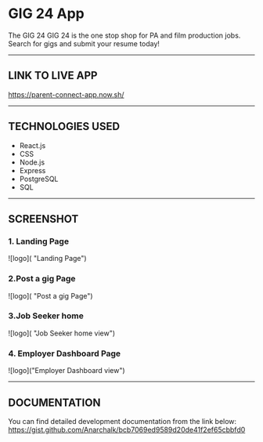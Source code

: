# GIG 24 App

 The GIG 24 GIG 24 is the one stop shop for PA and film production jobs. Search for gigs and submit your resume today! 


* * *

## LINK TO LIVE APP

https://parent-connect-app.now.sh/


***

## TECHNOLOGIES USED

* React.js 
* CSS 
* Node.js 
* Express 
* PostgreSQL
* SQL


***

## SCREENSHOT

### 1. Landing Page

![logo]( "Landing Page")

### 2.Post a gig Page

![logo]( "Post a gig Page")

### 3.Job Seeker home

![logo]( "Job Seeker home view")

### 4. Employer Dashboard Page

![logo]("Employer Dashboard view")

***

## DOCUMENTATION
You can find detailed development documentation from the link below:
https://gist.github.com/Anarchalk/bcb7069ed9589d20de41f2ef65cbbfd0
